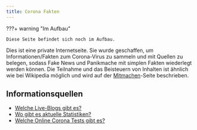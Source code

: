 ```yaml
---
title: Corona Fakten
---
```


???+ warning "Im Aufbau"

    Diese Seite befindet sich noch im Aufbau.

Dies ist eine private Internetseite. Sie wurde geschaffen, um Informationen/Fakten zum Corona-Virus zu sammeln und mit Quellen zu belegen, sodass Fake News und
Panikmache mit simplen Fakten wiederlegt werden können. Die Teilnahme und das Beisteuern von Inhalten ist ähnlich wie bei
Wikipedia möglich und wird auf der [Mitmachen](./mitmachen.md)-Seite beschrieben.

## Informationsquellen

- [Welche Live-Blogs gibt es?](./welche-live-blogs-gibt-es.md)
- [Wo gibt es aktuelle Statistiken?](./wo-gibt-es-aktuelle-statistiken.md)
- [Welche Online Corona Tests gibt es?](./online-covid-19-tests.md)
